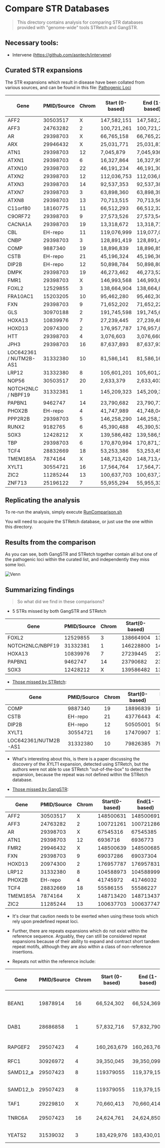 # Compare STR Databases

> This directory contains analysis for comparing STR databases provided with "genome-wide" tools STRetch and GangSTR.

## Necessary tools:
+ Intervene (https://github.com/asntech/intervene)

## Curated STR expansions
The STR expansions which result in disease have been collated from various sources, and can be found in this file:
[Pathogenic Loci](https://github.com/Phillip-a-richmond/STR_Analysis/blob/master/CompareSTRDatabases/PathogenicLoci_GRCh37_20191023_table.tsv)

Gene|PMID/Source|Chrom|Start (0-based)|End (1-based)|Repeat Motif|Pathogenic Lower Bound
-|-|-|-|-|-|-
AFF2|30503517|X|147,582,151|147,582,211|GCC|200
AFF3|24763282|2|100,721,261|100,721,286|CGG|300
AR|29398703|X|66,765,158|66,765,227|CAG|38
ARX|29946432|X|25,031,771|25,031,815|GCG|20
ATN1|29398703|12|7,045,879|7,045,936|CAG|48
ATXN1|29398703|6|16,327,864|16,327,954|CAG|39
ATXN10|29398703|22|46,191,234|46,191,304|ATTCT|280
ATXN2|29398703|12|112,036,753|112,036,822|CAG|33
ATXN3|29398703|14|92,537,353|92,537,386|CAG|55
ATXN7|29398703|3|63,898,360|63,898,390|CAG|37
ATXN8|29398703|13|70,713,515|70,713,560|CTG|80
C11orf80|18160775|11|66,512,293|66,512,320|CGG|500
C9ORF72|29398703|9|27,573,526|27,573,544|GGGGCC|30
CACNA1A|29398703|19|13,318,672|13,318,711|CAG|20
CBL|EH-repo|11|119,076,999|119,077,032|CGG|500
CNBP|29398703|3|128,891,419|128,891,499|CAGG|50
COMP|9887340|19|18,896,839|18,896,859|GAC|6
CSTB|EH-repo|21|45,196,324|45,196,360|CGCGGGGCGGGG|40
DIP2B|EH-repo|12|50,898,784|50,898,805|GGC|500
DMPK|29398703|19|46,273,462|46,273,522|CTG|50
FMR1|29398703|X|146,993,568|146,993,628|CGG|200
FOXL2|12529855|3|138,664,904|138,664,863|GCN|22
FRA10AC1|15203205|10|95,462,280|95,462,305|CGG|200
FXN|29398703|9|71,652,202|71,652,220|GAA|66
GLS|30970188|2|191,745,598|191,745,646|GCA|650
HOXA13|10839976|7|27,239,445|27,239,480|GCN|18
HOXD13|20974300|2|176,957,787|176,957,831|GCN|22
HTT|29398703|4|3,076,603|3,076,660|CAG|36
JPH3|29398703|16|87,637,893|87,637,935|CTG.CAG|41
LOC642361 / NUTM2B-AS1|31332380|10|81,586,141|81,586,160|CGG|90
LRP12|31332380|8|105,601,201|105,601,227|GGC|90
NOP56|30503517|20|2,633,379|2,633,403|GGCCTG|1500
NOTCH2NLC / NBPF19|31332381|1|145,209,323|145,209,344|GGC|90
PAPBN1|9462747|14|23,790,682|23,790,711|GCN|11
PHOX2B|EH-repo|4|41,747,989|41,748,049|GCN|500
PPP2R2B|29398703|5|146,258,290|146,258,320|CAG|43
RUNX2|9182765|6|45,390,488|45,390,538|GCN|27
SOX3|12428212|X|139,586,482|139,586,526|GCN|26
TBP|29398703|6|170,870,994|170,871,105|CAG|43
TCF4|28832669|18|53,253,386|53,253,458|CAG|40
TMEM185A|7874164|X|148,713,420|148,713,437|GCC|300
XYLT1|30554721|16|17,564,764|17,564,779|GCC|500
ZIC2|11285244|13|100,637,703|100,637,747|GCN|25
ZNF713|25196122|7|55,955,294|55,955,332|CGG|85


## Replicating the analysis
To re-run the analysis, simply execute [RunComparison.sh](https://github.com/Phillip-a-richmond/STR_Analysis/blob/master/CompareSTRDatabases/RunComparison.sh)

You will need to acquire the STRetch database, or just use the one within this directory.

## Results from the comparison
As you can see, both GangSTR and STRetch together contain all but one of the pathogenic loci within the curated list, and independently they miss some loci. 

![Venn](https://github.com/Phillip-a-richmond/STR_Analysis/blob/master/CompareSTRDatabases/FullSTRdb_Intervene/FullSTRdbComparison_venn.png)

## Summarizing findings

> So what did we find in these comparisons?

+ 5 STRs missed by both GangSTR and STRetch

Gene|PMID/Source|Chrom|Start(0-based)|End(1-based)|Repeat_Motif|Pathogenic_Lower_Bound
--|--|--|--|--|--|--
FOXL2|12529855|3|138664904|138664863|GCN|22
NOTCH2NLC/NBPF19|31332381|1|146228800|146228821|GGC|90
HOXA13|10839976|7|27239445|27239480|GCN|18
PAPBN1|9462747|14|23790682|23790711|GCN|11
SOX3|12428212|X|139586482|139586526|GCN|26

+ [Those missed by STRetch](https://github.com/Phillip-a-richmond/STR_Analysis/blob/master/CompareSTRDatabases/FullSTRdb_Intervene/sets/110_PathogenicLoci_GangSTR.bed):

Gene|PMID/Source|Chrom|Start(0-based)|End(1-based)|Repeat_Motif|Pathogenic_Lower_Bound
--|--|--|--|--|--|--
COMP|9887340|19|18896839|18896859|GAC|6
CSTB|EH-repo|21|43776443|43776479|CGCGGGGCGGGG|40
DIP2B|EH-repo|12|50505001|50505022|GGC|500
XYLT1|30554721|16|17470907|17470922|GCC|500
LOC642361/NUTM2B-AS1|31332380|10|79826385|79826404|CGG|90


+ What's interesting about this, is there is a paper discussing the discovery of the XYLT1 expansion, detected using STRetch, but the authors were not able to use STRetch "out-of-the-box" to detect the expansion, because the repeat was not defined within the STRetch database.

+ [Those missed by GangSTR](https://github.com/Phillip-a-richmond/STR_Analysis/blob/master/CompareSTRDatabases/FullSTRdb_Intervene/sets/101_PathogenicLoci_STRetch.bed):

Gene|PMID/Source|Chrom|Start(0-based)|End(1-based)|Repeat_Motif|Pathogenic_Lower_Bound
--|--|--|--|--|--|--
AFF2|30503517|X|148500631|148500691|GCC|200
AFF3|24763282|2|100721261|100721286|CGG|300
AR|29398703|X|67545316|67545385|CAG|38
ATN1|29398703|12|6936716|6936773|CAG|48
FMR2|29946432|X|148500639|148500685|CCG|200
FXN|29398703|9|69037286|69037304|GAA|66
HOXD13|20974300|2|176957787|176957831|GCN|22
LRP12|31332380|8|104588973|104588999|GGC|90
PHOX2B|EH-repo|4|41745972|41746032|GCN|500
TCF4|28832669|18|55586155|55586227|CAG|40
TMEM185A|7874164|X|148713420|148713437|GCC|300
ZIC2|11285244|13|100637703|100637747|GCN|25

+ It's clear that caution needs to be exerted when using these tools which rely upon predefined repeat loci. 

+ Further, there are repeats expansions which do not exist within the reference sequence. Arguably, they can still be considered repeat expansions because of their ability to expand and contract short tandem repeat motifs, although they are also within a class of non-reference insertions. 

+ Repeats not within the reference include:  

Gene|PMID/Source|Chrom|Start (0-based)|End (1-based)|Repeat Motif|Pathogenic Lower Bound
--|--|--|--|--|--|--
BEAN1|19878914|16|66,524,302|66,524,369|(TGGAA)exp (TAGAA)n (TAAAA TAGAA)n|500
DAB1|28686858|1|57,832,716|57,832,790|(ATTTT)n (ATTTC)exp (ATTTT)n|31
RAPGEF2|29507423|4|160,263,679|160,263,768|(TTTTA)exp (TTTCA)exp (TTTTA)12|
RFC1|30926972|4|39,350,045|39,350,099|AAGGG|400
SAMD12_a|29507423|8|119379055|119,379,157|(TTTTA)exp (TTTCA)ins|598,458
SAMD12_b|29507423|8|119379055|119,379,157|(TTTTA)exp (TTTCA)ins (TTTTA)exp|2221,225,81
TAF1|29229810|X|70,660,413|70,660,414|CCCTCT |35
TNRC6A|29507423|16|24,624,761|24,624,850|(TTTTA)22 (TTTCA)ins (TTTTA)exp|
YEATS2|31539032|3|183,429,976|183,430,010|(TTTTA)exp (TTTCA)ins|800,192

